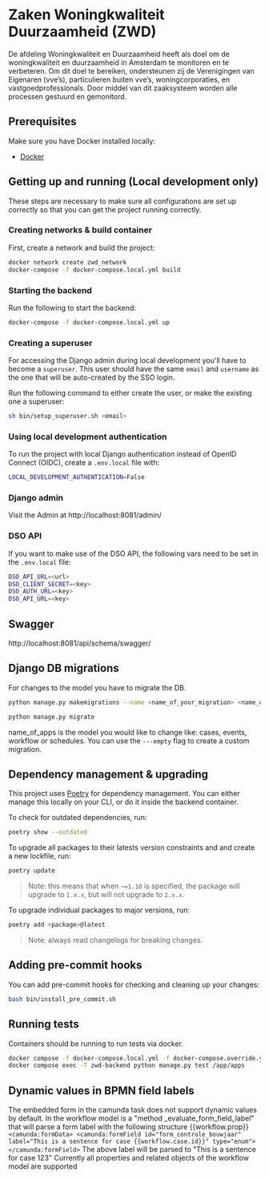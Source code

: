 # Zaken Woningkwaliteit Duurzaamheid (ZWD)

De afdeling Woningkwaliteit en Duurzaamheid heeft als doel om de woningkwaliteit en duurzaamheid in Amsterdam te monitoren en te verbeteren. Om dit doel te bereiken, ondersteunen zij de Verenigingen van Eigenaren (vve’s), particulieren buiten vve’s, woningcorporaties, en vastgoedprofessionals. Door middel van dit zaaksysteem worden alle processen gestuurd en gemonitord.

## Prerequisites

Make sure you have Docker installed locally:

- [Docker](https://docs.docker.com/docker-for-mac/install/)

## Getting up and running (Local development only)

These steps are necessary to make sure all configurations are set up correctly so that you can get the project running correctly.

### Creating networks & build container

First, create a network and build the project:

```bash
docker network create zwd_network
docker-compose -f docker-compose.local.yml build
```

### Starting the backend

Run the following to start the backend:

```bash
docker-compose -f docker-compose.local.yml up
```

### Creating a superuser

For accessing the Django admin during local development you'll have to become a `superuser`. This user should have the same `email` and `username` as the one that will be auto-created by the SSO login.

Run the following command to either create the user, or make the existing one a superuser:

```bash
sh bin/setup_superuser.sh <email>
```

### Using local development authentication
To run the project with local Django authentication instead of OpenID Connect (OIDC), create a `.env.local` file with:

```bash
LOCAL_DEVELOPMENT_AUTHENTICATION=False
```

### Django admin

Visit the Admin at http://localhost:8081/admin/


### DSO API

If you want to make use of the DSO API, the following vars need to be set in the `.env.local` file:

```bash
DSO_API_URL=<url>
DSO_CLIENT_SECRET=<key>
DSO_AUTH_URL=<key>
DSO_API_URL=<key>
```

## Swagger

http://localhost:8081/api/schema/swagger/

## Django DB migrations

For changes to the model you have to migrate the DB.

```bash
python manage.py makemigrations --name <name_of_your_migration> <name_of_apps>

python manage.py migrate
```

name_of_apps is the model you would like to change like: cases, events, workflow or schedules.
You can use the `---empty` flag to create a custom migration.

## Dependency management & upgrading
This project uses [Poetry](https://python-poetry.org/docs/cli/) for dependency management. You can either manage this locally on your CLI, or do it inside the backend container.

To check for outdated dependencies, run:

```sh
poetry show --outdated
```

To upgrade all packages to their latests version constraints and and create a new lockfile, run:


```sh
poetry update
```

> Note: this means that when `~=1.10` is specified, the package will upgrade to `1.x.x`, but will not upgrade to `2.x.x`.

To upgrade individual packages to major versions, run:

```sh
poetry add <package>@latest
```

> Note: always read changelogs for breaking changes.

## Adding pre-commit hooks

You can add pre-commit hooks for checking and cleaning up your changes:

```bash
bash bin/install_pre_commit.sh
```


## Running tests

Containers should be running to run tests via docker.
```bash
docker compose -f docker-compose.local.yml -f docker-compose.override.yml up -d
docker compose exec -T zwd-backend python manage.py test /app/apps
```

## Dynamic values in BPMN field labels
The embedded form in the camunda task does not support dynamic values by default.
In the workflow model is a "method _evaluate_form_field_label" that will parse a form label with the following structure {{workflow.prop}}
``
<camunda:formData>
    <camunda:formField id="form_controle_bouwjaar" label="This is a sentence for case {{workflow.case.id}}" type="enum">
</camunda:formField>
``
The above label will be parsed to "This is a sentence for case 123"
Currently all properties and related objects of the workflow model are supported
